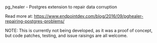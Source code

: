 pg_healer - Postgres extension to repair data corruption

Read more at: https://www.endpointdev.com/blog/2016/09/pghealer-repairing-postgres-problems/

NOTE: This is currently not being developed, as it was a proof of concept, but 
code patches, testing, and issue raisings are all welcome.


